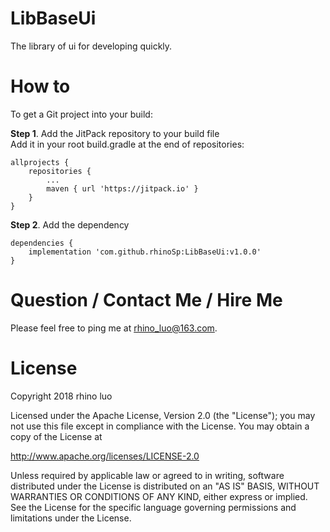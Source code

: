 # LibBaseUi
The library of ui for developing quickly.

# How to
To get a Git project into your build:

**Step 1**. Add the JitPack repository to your build file<br>
Add it in your root build.gradle at the end of repositories:<br>
```
allprojects {
    repositories {
        ...
        maven { url 'https://jitpack.io' }
    }
}
```
**Step 2**. Add the dependency<br>
```
dependencies {
    implementation 'com.github.rhinoSp:LibBaseUi:v1.0.0'
}
```

# Question / Contact Me / Hire Me

Please feel free to ping me at rhino_luo@163.com.

# License
Copyright 2018 rhino luo

Licensed under the Apache License, Version 2.0 (the "License");
you may not use this file except in compliance with the License.
You may obtain a copy of the License at

   http://www.apache.org/licenses/LICENSE-2.0

Unless required by applicable law or agreed to in writing, software
distributed under the License is distributed on an "AS IS" BASIS,
WITHOUT WARRANTIES OR CONDITIONS OF ANY KIND, either express or implied.
See the License for the specific language governing permissions and
limitations under the License.
